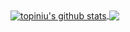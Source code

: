 <a href="http://www.topiniu.top">
  <img align="center" src="https://github-readme-stats.anuraghazra1.vercel.app/api?username=topiniu&show_icons=true" alt="topiniu's github stats" />
</a>
<a href="http://www.topiniu.top">
  <img align="center" src="https://github-readme-stats.anuraghazra1.vercel.app/api/top-langs/?username=topiniu&layout=compact" />
</a>
